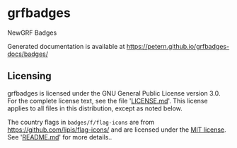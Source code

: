 # grfbadges
NewGRF Badges

Generated documentation is available at https://petern.github.io/grfbadges-docs/badges/

## Licensing

grfbadges is licensed under the GNU General Public License version 3.0.
For the complete license text, see the file '[LICENSE.md](./LICENSE.md)'.
This license applies to all files in this distribution, except as noted below.

The country flags in `badges/f/flag-icons` are from https://github.com/lipis/flag-icons/ and are licensed under the [MIT license](./badges/f/LICENSE). See '[README.md](./badges/f/README.md)' for more details..

